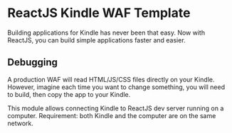 # ReactJS Kindle WAF Template

Building applications for Kindle has never been that easy. Now with ReactJS, you can build simple applications faster and easier.

## Debugging

A production WAF will read HTML/JS/CSS files directly on your Kindle. However, imagine each time you want to change something, you will need to build, then copy the app to your Kindle.

This module allows connecting Kindle to ReactJS dev server running on a computer. Requirement: both Kindle and the computer are on the same network.